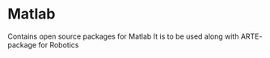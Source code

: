 # Matlab
Contains open source packages for Matlab
It is to be used along with ARTE- package for Robotics

